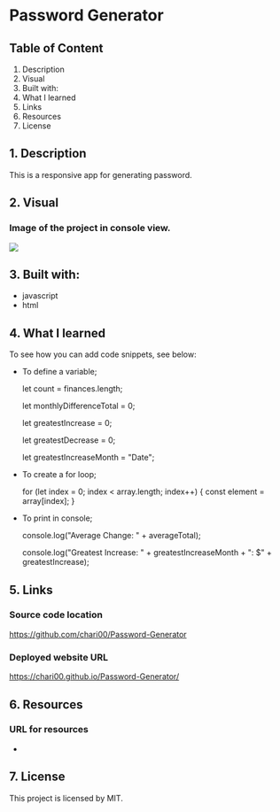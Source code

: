 # Password Generator

## Table of Content

1. Description
2. Visual
3. Built with:
4. What I learned
5. Links
6. Resources
7. License

## 1. Description

This is a responsive app for generating password.

## 2. Visual

### Image of the project in console view.

<img src="./images/.png">

## 3. Built with:

- javascript
- html

## 4. What I learned

To see how you can add code snippets, see below:

- To define a variable;

  let count = finances.length;

  let monthlyDifferenceTotal = 0;

  let greatestIncrease = 0;

  let greatestDecrease = 0;

  let greatestIncreaseMonth = "Date";

- To create a for loop;

  for (let index = 0; index < array.length; index++) {
  const element = array[index];
  }

- To print in console;

  console.log("Average Change: " + averageTotal);

  console.log("Greatest Increase: " + greatestIncreaseMonth + ": $" + greatestIncrease);

## 5. Links

### Source code location

https://github.com/chari00/Password-Generator

### Deployed website URL

https://chari00.github.io/Password-Generator/

## 6. Resources

### URL for resources

-

## 7. License

This project is licensed by MIT.
